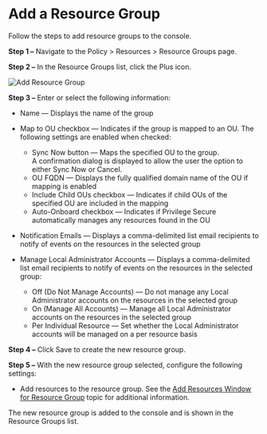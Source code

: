 # Add a Resource Group

Follow the steps to add resource groups to the console.

**Step 1 –** Navigate to the Policy > Resources > Resource Groups page.

**Step 2 –** In the Resource Groups list, click the Plus icon.

![Add Resource Group](/img/product_docs/privilegesecure/privilegesecure/accessmanagement/admin/policy/add/addresourcegroup.webp)

**Step 3 –** Enter or select the following information:

- Name — Displays the name of the group
- Map to OU checkbox — Indicates if the group is mapped to an OU. The following settings are enabled
  when checked:

  - Sync Now button — Maps the specified OU to the group. A confirmation dialog is displayed to
    allow the user the option to either Sync Now or Cancel.
  - OU FQDN — Displays the fully qualified domain name of the OU if mapping is enabled
  - Include Child OUs checkbox — Indicates if child OUs of the specified OU are included in the
    mapping
  - Auto-Onboard checkbox — Indicates if Privilege Secure automatically manages any resources
    found in the OU

- Notification Emails — Displays a comma-delimited list email recipients to notify of events on the
  resources in the selected group
- Manage Local Administrator Accounts — Displays a comma-delimited list email recipients to notify
  of events on the resources in the selected group:

  - Off (Do Not Manage Accounts) — Do not manage any Local Administrator accounts on the resources
    in the selected group
  - On (Manage All Accounts) — Manage all Local Administrator accounts on the resources in the
    selected group
  - Per Individual Resource — Set whether the Local Administrator accounts will be managed on a
    per resource basis

**Step 4 –** Click Save to create the new resource group.

**Step 5 –** With the new resource group selected, configure the following settings:

- Add resources to the resource group. See the
  [Add Resources Window for Resource Group](/docs/privilegesecure/4.2/privilegesecure/accessmanagement/admin/policy/window/resources/addresourcestogroup.md) topic for
  additional information.

The new resource group is added to the console and is shown in the Resource Groups list.
